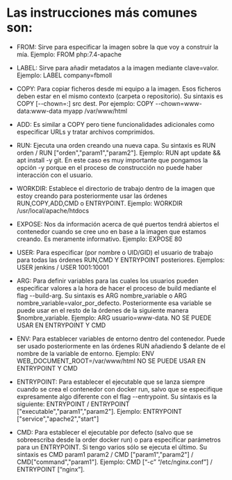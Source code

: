 # Las instrucciones más comunes son:

* FROM: Sirve para especificar la imagen sobre la que voy a construir la mía. Ejemplo: FROM php:7.4-apache

* LABEL: Sirve para añadir metadatos a la imagen mediante clave=valor. Ejemplo: LABEL company=fbmoll

* COPY: Para copiar ficheros desde mi equipo a la imagen. Esos ficheros deben estar en el mismo contexto (carpeta o repositorio). Su sintaxis es COPY [--chown=<usuario>:<grupo>] src dest. Por ejemplo: COPY --chown=www-data:www-data myapp /var/www/html

* ADD: Es similar a COPY pero tiene funcionalidades adicionales como especificar URLs  y tratar archivos comprimidos.
  
* RUN: Ejecuta una orden creando una nueva capa. Su sintaxis es RUN orden / RUN ["orden","param1","param2"]. Ejemplo: RUN apt update && apt install -y git. En este caso es muy importante que pongamos la opción -y porque en el proceso de construcción no puede haber interacción con el usuario.
  
* WORKDIR: Establece el directorio de trabajo dentro de la imagen que estoy creando para posteriormente usar las órdenes RUN,COPY,ADD,CMD o ENTRYPOINT. Ejemplo: WORKDIR /usr/local/apache/htdocs

* EXPOSE: Nos da información acerca de qué puertos tendrá abiertos el contenedor cuando se cree uno en base a la imagen que estamos creando. Es meramente informativo.  Ejemplo: EXPOSE 80

* USER: Para especificar (por nombre o UID/GID) el usuario de trabajo para todas las órdenes RUN,CMD Y ENTRYPOINT posteriores. Ejemplos: USER jenkins / USER 1001:10001

* ARG: Para definir variables para las cuales los usuarios pueden especificar valores a la hora de hacer el proceso de build mediante el flag --build-arg. Su sintaxis es ARG nombre_variable o ARG nombre_variable=valor_por_defecto. Posteriormente esa variable se puede usar en el resto de la órdenes de la siguiente manera $nombre_variable. Ejemplo: ARG usuario=www-data. NO SE PUEDE USAR EN ENTRYPOINT Y CMD

* ENV: Para establecer variables de entorno dentro del contenedor. Puede ser usado posteriormente en las órdenes RUN añadiendo $ delante de el nombre de la variable de entorno. Ejemplo: ENV WEB_DOCUMENT_ROOT=/var/www/html  NO  SE PUEDE USAR EN ENTRYPOINT Y CMD

* ENTRYPOINT: Para establecer el ejecutable que se lanza siempre  cuando se crea el contenedor  con docker run, salvo que se especifique expresamente algo diferente con el flag --entrypoint. Su síntaxis es la siguiente: ENTRYPOINT <command> / ENTRYPOINT ["executable","param1","param2"]. Ejemplo: ENTRYPOINT ["service","apache2","start"]

* CMD: Para establecer el ejecutable por defecto (salvo que se sobreescriba desde la order docker run) o para especificar parámetros para un ENTRYPOINT. Si tengo varios sólo se ejecuta el último. Su sintaxis es CMD param1 param2 / CMD ["param1","param2"] / CMD["command","param1"]. Ejemplo: CMD [“-c” “/etc/nginx.conf”]  / ENTRYPOINT [“nginx”].

